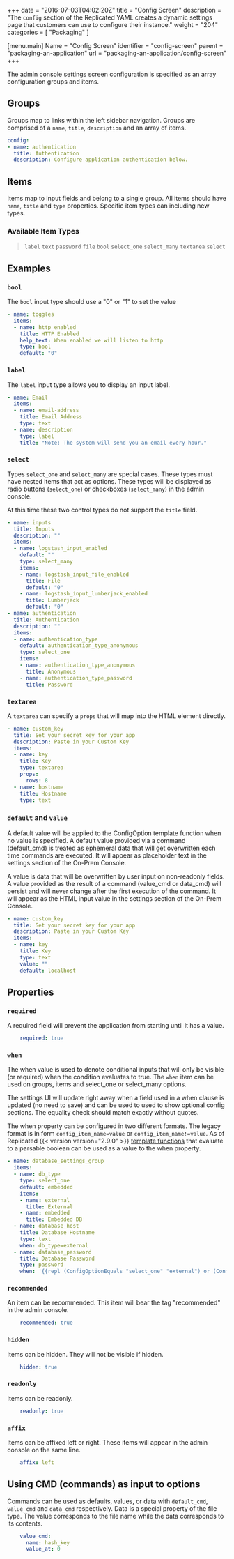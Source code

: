 +++
date = "2016-07-03T04:02:20Z"
title = "Config Screen"
description = "The `config` section of the Replicated YAML creates a dynamic settings page that customers can use to configure their instance."
weight = "204"
categories = [ "Packaging" ]

[menu.main]
Name       = "Config Screen"
identifier = "config-screen"
parent     = "packaging-an-application"
url        = "packaging-an-application/config-screen"
+++

The admin console settings screen configuration is specified as an array configuration
groups and items.

## Groups
Groups map to links within the left sidebar navigation. Groups are comprised of a `name`,
`title`, `description` and an array of items.

```yaml
config:
- name: authentication
  title: Authentication
  description: Configure application authentication below.
```

## Items
Items map to input fields and belong to a single group. All items should have `name`, `title`
and `type` properties. Specific item types can including new types.

### Available Item Types
> `label`
> `text`
> `password`
> `file`
> `bool`
> `select_one`
> `select_many`
> `textarea`
> `select`

## Examples

### `bool`
The `bool` input type should use a "0" or "1" to set the value
```yaml
- name: toggles
  items:
  - name: http_enabled
    title: HTTP Enabled
    help_text: When enabled we will listen to http
    type: bool
    default: "0"
```

### `label`
The `label` input type allows you to display an input label.
```yaml
- name: Email
  items:
  - name: email-address
    title: Email Address
    type: text
  - name: description
    type: label
    title: "Note: The system will send you an email every hour."

```

### `select`
Types `select_one` and `select_many` are special cases. These types must have nested items
that act as options. These types will be displayed as radio buttons (`select_one`) or
checkboxes (`select_many`) in the admin console.

At this time these two control types do not support the `title` field.

```yaml
- name: inputs
  title: Inputs
  description: ""
  items:
  - name: logstash_input_enabled
    default: ""
    type: select_many
    items:
    - name: logstash_input_file_enabled
      title: File
      default: "0"
    - name: logstash_input_lumberjack_enabled
      title: Lumberjack
      default: "0"
- name: authentication
  title: Authentication
  description: ""
  items:
  - name: authentication_type
    default: authentication_type_anonymous
    type: select_one
    items:
    - name: authentication_type_anonymous
      title: Anonymous
    - name: authentication_type_password
      title: Password
```

### `textarea`
A `textarea` can specify a `props` that will map into the HTML element directly.

```yaml
- name: custom_key
  title: Set your secret key for your app
  description: Paste in your Custom Key
  items:
  - name: key
    title: Key
    type: textarea
    props:
      rows: 8
  - name: hostname
    title: Hostname
    type: text
```

### `default` and `value`
A default value will be applied to the ConfigOption template function when no value is
specified. A default value provided via a command (default_cmd) is treated as ephemeral
data that will get overwritten each time commands are executed. It will appear as
placeholder text in the settings section of the On-Prem Console.

A value is data that will be overwritten by user input on non-readonly fields. A value
provided as the result of a command (value_cmd or data_cmd) will persist and will never
change after the first execution of the command. It will appear as the HTML input value
in the settings section of the On-Prem Console.

```yaml
- name: custom_key
  title: Set your secret key for your app
  description: Paste in your Custom Key
  items:
  - name: key
    title: Key
    type: text
    value: ""
    default: localhost
```

## Properties
### `required`
A required field will prevent the application from starting until it has a value.
```yaml
    required: true
```

### `when`
The when value is used to denote conditional inputs that will only be visible (or required) when the condition evaluates to true. The `when` item can be used on groups, items and select_one or select_many options.

The settings UI will update right away when a field used in a when clause is updated (no need to save) and can be used to used to show optional config sections. The equality check should match exactly without quotes.

The when property can be configured in two different formats. The legacy format is in form `config_item_name=value` or `config_item_name!=value`. As of Replicated {{< version version="2.9.0" >}} [template functions](/packaging-an-application/template-functions) that evaluate to a parsable boolean can be used as a value to the when property.

```yaml
- name: database_settings_group
  items:
  - name: db_type
    type: select_one
    default: embedded
    items:
    - name: external
      title: External
    - name: embedded
      title: Embedded DB
  - name: database_host
    title: Database Hostname
    type: text
    when: db_type=external
  - name: database_password
    title: Database Password
    type: password
    when: '{{repl (ConfigOptionEquals "select_one" "external") or (ConfigOptionEquals "select_one" "embedded")}}'
```

### `recommended`
An item can be recommended. This item will bear the tag "recommended" in the admin console.
```yaml
    recommended: true
```

### `hidden`
Items can be hidden. They will not be visible if hidden.
```yaml
    hidden: true
```

### `readonly`
Items can be readonly.
```yaml
    readonly: true
```

### `affix`
Items can be affixed left or right. These items will appear in the admin console on the same line.
```yaml
    affix: left
```

## Using CMD (commands) as input to options
Commands can be used as defaults, values, or data with `default_cmd`, `value_cmd` and
`data_cmd` respectively. Data is a special property of the file type. The value corresponds
to the file name while the data corresponds to its contents.

```yaml
    value_cmd:
      name: hash_key
      value_at: 0
```
